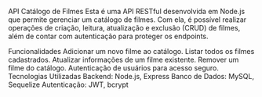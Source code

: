 API Catálogo de Filmes
Esta é uma API RESTful desenvolvida em Node.js que permite gerenciar um catálogo de filmes. Com ela, é possível realizar operações de criação, leitura, atualização e exclusão (CRUD) de filmes, além de contar com autenticação para proteger os endpoints.

Funcionalidades
Adicionar um novo filme ao catálogo.
Listar todos os filmes cadastrados.
Atualizar informações de um filme existente.
Remover um filme do catálogo.
Autenticação de usuários para acesso seguro.
Tecnologias Utilizadas
Backend: Node.js, Express
Banco de Dados: MySQL, Sequelize
Autenticação: JWT, bcrypt
